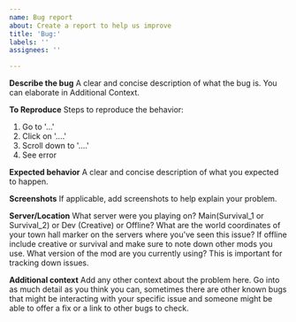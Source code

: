 ```yaml
---
name: Bug report
about: Create a report to help us improve
title: 'Bug:'
labels: ''
assignees: ''

---
```


**Describe the bug**
A clear and concise description of what the bug is.
You can elaborate in Additional Context.

**To Reproduce**
Steps to reproduce the behavior:
1. Go to '...'
2. Click on '....'
3. Scroll down to '....'
4. See error

**Expected behavior**
A clear and concise description of what you expected to happen.

**Screenshots**
If applicable, add screenshots to help explain your problem.

**Server/Location**
What server were you playing on? Main(Survival_1 or Survival_2) or Dev (Creative) or Offline?
What are the world coordinates of your town hall marker on the servers where you've seen this issue?
If offline include creative or survival and make sure to note down other mods you use.
What version of the mod are you currently using? This is important for tracking down issues.

**Additional context**
Add any other context about the problem here.
Go into as much detail as you think you can, sometimes there are other known bugs that might be interacting with your specific issue and someone might be able to offer a fix or a link to other bugs to check.

